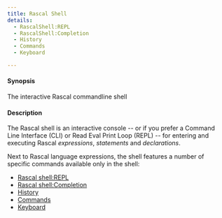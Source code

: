 ```yaml
---
title: Rascal Shell
details:
  - RascalShell:REPL
  - RascalShell:Completion
  - History
  - Commands
  - Keyboard

---
```


#### Synopsis

The interactive Rascal commandline shell

#### Description

The Rascal shell is an interactive console -- or if you prefer a Command Line Interface (CLI) or
Read Eval Print Loop (REPL) -- for entering and executing 
Rascal _expressions_, _statements_ and _declarations_.

Next to Rascal language expressions, the shell features a number of specific commands available
only in the shell:

* [Rascal shell:REPL](../RascalShell/REPL)
* [Rascal shell:Completion](../RascalShell/Completion)
* [History](../RascalShell/History)
* [Commands](../RascalShell/Commands)
* [Keyboard](../RascalShell/Keyboard)

